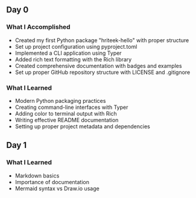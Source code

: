 ## Day 0

### What I Accomplished

- Created my first Python package "hriteek-hello" with proper structure
- Set up project configuration using pyproject.toml
- Implemented a CLI application using Typer
- Added rich text formatting with the Rich library
- Created comprehensive documentation with badges and examples
- Set up proper GitHub repository structure with LICENSE and .gitignore

### What I Learned

- Modern Python packaging practices
- Creating command-line interfaces with Typer
- Adding color to terminal output with Rich
- Writing effective README documentation
- Setting up proper project metadata and dependencies

## Day 1

### What I Learned

- Markdown basics
- Importance of documentation
- Mermaid syntax vs Draw.io usage
